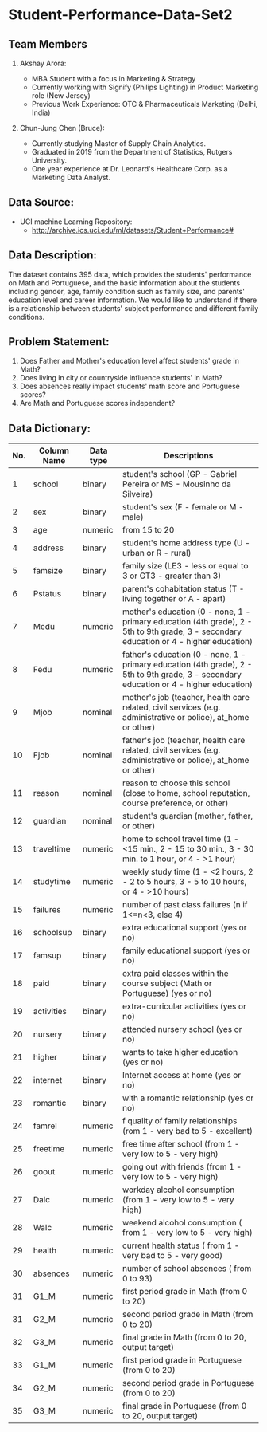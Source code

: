# Student-Performance-Data-Set2

## Team Members
  1. Akshay Arora:
     - MBA Student with a focus in Marketing & Strategy
     - Currently working with Signify (Philips Lighting) in Product Marketing role (New Jersey)
     - Previous Work Experience: OTC & Pharmaceuticals Marketing (Delhi, India)
     
  2. Chun-Jung Chen (Bruce): 
     - Currently studying Master of Supply Chain Analytics.
     - Graduated in 2019 from the Department of Statistics, Rutgers University.
     - One year experience at Dr. Leonard's Healthcare Corp. as a Marketing Data Analyst.

## Data Source: 
- UCI machine Learning Repository:
  - http://archive.ics.uci.edu/ml/datasets/Student+Performance#

## Data Description:
The dataset contains 395 data, which provides the students' performance on Math and Portuguese, and the basic information about the students including gender, age, family condition such as family size, and parents' education level and career information. We would like to understand if there is a relationship between students' subject performance and different family conditions.


## Problem Statement:
1. Does Father and Mother's education level affect students' grade in Math?
2. Does living in city or countryside influence students' in Math?
3. Does absences really impact students' math score and Portuguese scores?
4. Are Math and Portuguese scores independent?


## Data Dictionary:
 No. | Column Name | Data type | Descriptions
------------ | ------------ | ------------- | -------------
1  | school | binary | student's school (GP - Gabriel Pereira or MS - Mousinho da Silveira)
2  | sex | binary  | student's sex (F - female or M - male)
3  | age | numeric  | from 15 to 20
4  | address|binary|student's home address type (U - urban or R - rural)
5|famsize|binary| family size (LE3 - less or equal to 3 or GT3 - greater than 3)
6| Pstatus|binary|parent's cohabitation status (T - living together or A - apart)
7| Medu|numeric|mother's education (0 - none, 1 - primary education (4th grade), 2 - 5th to 9th grade, 3 - secondary education or 4 - higher education)
8| Fedu|numeric| father's education (0 - none, 1 - primary education (4th grade), 2 - 5th to 9th grade, 3 - secondary education or 4 - higher education)
9| Mjob|nominal| mother's job (teacher, health care related, civil services (e.g. administrative or police), at_home or other)
10| Fjob| nominal|father's job (teacher, health care related, civil services (e.g. administrative or police), at_home or other)
11| reason|nominal| reason to choose this school (close to home, school reputation, course preference, or other)
12| guardian|nominal| student's guardian (mother, father, or other)
13| traveltime| numeric|home to school travel time (1 - <15 min., 2 - 15 to 30 min., 3 - 30 min. to 1 hour, or 4 - >1 hour)
14| studytime|numeric| weekly study time (1 - <2 hours, 2 - 2 to 5 hours, 3 - 5 to 10 hours, or 4 - >10 hours)
15| failures| numeric|number of past class failures (n if 1<=n<3, else 4)
16|schoolsup| binary|extra educational support (yes or no)
17| famsup| binary|family educational support (yes or no)
18| paid| binary|extra paid classes within the course subject (Math or Portuguese) (yes or no)
19| activities|binary| extra-curricular activities (yes or no)
20| nursery| binary|attended nursery school (yes or no)
21| higher|binary| wants to take higher education (yes or no)
22| internet| binary|Internet access at home (yes or no)
23| romantic | binary| with a romantic relationship (yes or no)
24| famrel |numeric| f quality of family relationships (rom 1 - very bad to 5 - excellent)
25| freetime |numeric|  free time after school (from 1 - very low to 5 - very high)
26| goout | numeric| going out with friends (from 1 - very low to 5 - very high)
27| Dalc | numeric| workday alcohol consumption (from 1 - very low to 5 - very high)
28| Walc |numeric| weekend alcohol consumption ( from 1 - very low to 5 - very high)
29| health | numeric|current health status ( from 1 - very bad to 5 - very good)
30| absences | numeric|number of school absences ( from 0 to 93)
31| G1_M|numeric|first period grade in Math (from 0 to 20)
31| G2_M|numeric|second period grade in Math (from 0 to 20)
32| G3_M|numeric|final grade in Math (from 0 to 20, output target)
33| G1_M|numeric|first period grade in Portuguese (from 0 to 20)
34| G2_M|numeric|second period grade in Portuguese (from 0 to 20)
35| G3_M|numeric|final grade in Portuguese (from 0 to 20, output target)
